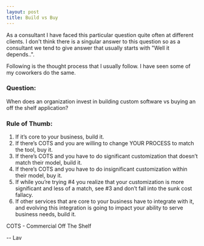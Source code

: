 ```yaml
---
layout: post
title: Build vs Buy
---
```


As a consultant I have faced this particular question quite often at different clients. I don't think there is a singular answer to this question so as a consultant we tend to give answer that usually starts with "Well it depends..".

Following is the thought process that I usually follow. I have seen some of my coworkers do the same.

### Question:
When does an organization invest in building custom software vs buying an off the shelf application?

### Rule of Thumb:
1. If it’s core to your business, build it.
2. If there’s COTS and you are willing to change YOUR PROCESS to match the tool, buy it.
3. If there’s COTS and you have to do significant customization that doesn’t match their model, build it.
4. If there’s COTS and you have to do insignificant customization within their model, buy it.
5. If while you’re trying #4 you realize that your customization is more significant and less of a match, see #3 and don’t fall into the sunk cost fallacy.
6. If other services that are core to your business have to integrate with it, and evolving this integration is going to impact your ability to serve business needs, build it.

COTS - Commercial Off The Shelf

-- Lav
